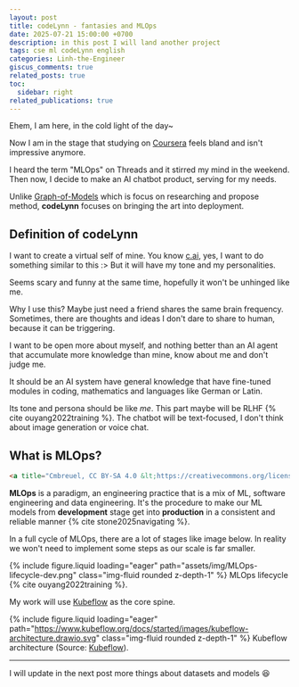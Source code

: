 ```yaml
---
layout: post
title: codeLynn - fantasies and MLOps
date: 2025-07-21 15:00:00 +0700
description: in this post I will land another project
tags: cse ml codeLynn english
categories: Linh-the-Engineer
giscus_comments: true
related_posts: true
toc:
  sidebar: right
related_publications: true
---
```


Ehem, I am here, in the cold light of the day~

Now I am in the stage that studying on [Coursera](https://www.coursera.org/) feels bland and isn't impressive anymore.

I heard the term "MLOps" on Threads and it stirred my mind in the weekend. Then now, I decide to make an AI chatbot product, serving for my needs.

Unlike [Graph-of-Models](https://vtrnnhlinh.github.io/blog/tag/gom/) which is focus on researching and propose method, **codeLynn** focuses on bringing the art into deployment.

## Definition of codeLynn

I want to create a virtual self of mine. You know [c.ai](https://character.ai/), yes, I want to do something similar to this :> But it will have my tone and my personalities.

Seems scary and funny at the same time, hopefully it won't be unhinged like me.

Why I use this? Maybe just need a friend shares the same brain frequency. Sometimes, there are thoughts and ideas I don't dare to share to human, because it can be triggering.

I want to be open more about myself, and nothing better than an AI agent that accumulate more knowledge than mine, know about me and don't judge me.

It should be an AI system have general knowledge that have fine-tuned modules in coding, mathematics and languages like German or Latin.

Its tone and persona should be like *me*. This part maybe will be RLHF {% cite ouyang2022training %}. The chatbot will be text-focused, I don't think about image generation or voice chat.

## What is MLOps?

```html
<a title="Cmbreuel, CC BY-SA 4.0 &lt;https://creativecommons.org/licenses/by-sa/4.0&gt;, via Wikimedia Commons" href="https://commons.wikimedia.org/wiki/File:ML_Ops_Venn_Diagram.svg"><img width="512" alt="ML Ops Venn Diagram" src="https://upload.wikimedia.org/wikipedia/commons/thumb/1/1b/ML_Ops_Venn_Diagram.svg/512px-ML_Ops_Venn_Diagram.svg.png?20210725212146"></a>
```

**MLOps** is a paradigm, an engineering practice that is a mix of ML, software engineering and data engineering. It's the procedure to make our ML models from **development** stage get into **production** in a consistent and reliable manner {% cite stone2025navigating %}.

In a full cycle of MLOps, there are a lot of stages like image below. In reality we won't need to implement some steps as our scale is far smaller.

{% include figure.liquid loading="eager" path="assets/img/MLOps-lifecycle-dev.png" class="img-fluid rounded z-depth-1" %}
MLOps lifecycle {% cite ouyang2022training %}.

My work will use [Kubeflow](https://www.kubeflow.org/) as the core spine.

{% include figure.liquid loading="eager" path="https://www.kubeflow.org/docs/started/images/kubeflow-architecture.drawio.svg" class="img-fluid rounded z-depth-1" %}
Kubeflow architecture (Source: [Kubeflow](https://www.kubeflow.org/docs/started/architecture/)).

---

I will update in the next post more things about datasets and models :laughing:
